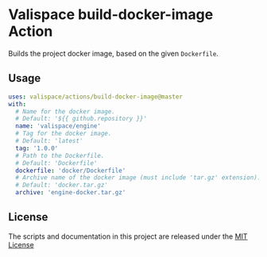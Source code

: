 # Valispace build-docker-image Action

Builds the project docker image, based on the given `Dockerfile`.

## Usage

<!-- start usage -->
```yaml
uses: valispace/actions/build-docker-image@master
with:
  # Name for the docker image.
  # Default: '${{ github.repository }}'
  name: 'valispace/engine'
  # Tag for the docker image.
  # Default: 'latest'
  tag: '1.0.0'
  # Path to the Dockerfile.
  # Default: 'Dockerfile'
  dockerfile: 'docker/Dockerfile'
  # Archive name of the docker image (must include 'tar.gz' extension).
  # Default: 'docker.tar.gz'
  archive: 'engine-docker.tar.gz'
```
<!-- end usage -->

## License

The scripts and documentation in this project are released under the [MIT License](../LICENSE)
